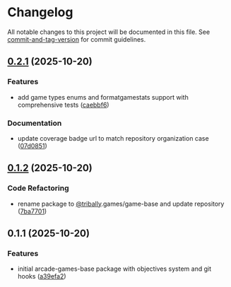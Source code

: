 # Changelog

All notable changes to this project will be documented in this file. See [commit-and-tag-version](https://github.com/absolute-version/commit-and-tag-version) for commit guidelines.

## [0.2.1](https://github.com/tribally-games/game-base/compare/v0.1.2...v0.2.1) (2025-10-20)


### Features

* add game types enums and formatgamestats support with comprehensive tests ([caebbf6](https://github.com/tribally-games/game-base/commit/caebbf625d699070a1d0ad80e574facf8ea80378))


### Documentation

* update coverage badge url to match repository organization case ([07d0851](https://github.com/tribally-games/game-base/commit/07d0851732c2efd4f59333002e15abdf3d1660ea))

## [0.1.2](https://github.com/tribally-games/game-base/compare/v0.1.1...v0.1.2) (2025-10-20)


### Code Refactoring

* rename package to [@tribally](https://github.com/tribally).games/game-base and update repository ([7ba7701](https://github.com/tribally-games/game-base/commit/7ba7701f0f6ddd64fce0c1eea719cb0340a0b08f))

## 0.1.1 (2025-10-20)


### Features

* initial arcade-games-base package with objectives system and git hooks ([a39efa2](https://github.com/tribally-games/game-base/commit/a39efa2f6d2b2588f2e533962cd35495e902a930))
